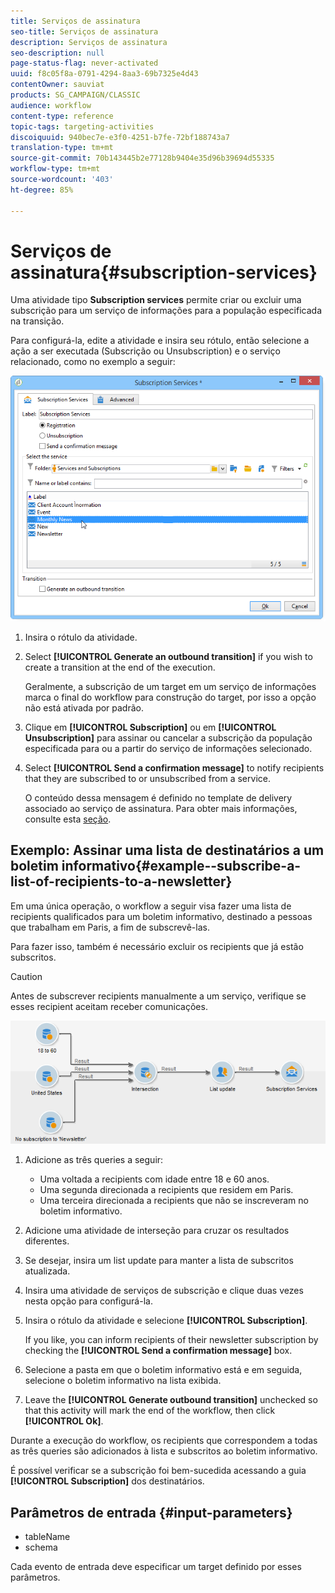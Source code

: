 ```yaml
---
title: Serviços de assinatura
seo-title: Serviços de assinatura
description: Serviços de assinatura
seo-description: null
page-status-flag: never-activated
uuid: f8c05f8a-0791-4294-8aa3-69b7325e4d43
contentOwner: sauviat
products: SG_CAMPAIGN/CLASSIC
audience: workflow
content-type: reference
topic-tags: targeting-activities
discoiquuid: 940bec7e-e3f0-4251-b7fe-72bf188743a7
translation-type: tm+mt
source-git-commit: 70b143445b2e77128b9404e35d96b39694d55335
workflow-type: tm+mt
source-wordcount: '403'
ht-degree: 85%

---
```



# Serviços de assinatura{#subscription-services}

Uma atividade tipo **Subscription services** permite criar ou excluir uma subscrição para um serviço de informações para a população especificada na transição.

Para configurá-la, edite a atividade e insira seu rótulo, então selecione a ação a ser executada (Subscrição ou Unsubscription) e o serviço relacionado, como no exemplo a seguir:

![](assets/edit_service_inscription.png)

1. Insira o rótulo da atividade.
1. Select **[!UICONTROL Generate an outbound transition]** if you wish to create a transition at the end of the execution.

   Geralmente, a subscrição de um target em um serviço de informações marca o final do workflow para construção do target, por isso a opção não está ativada por padrão.

1. Clique em **[!UICONTROL Subscription]** ou em **[!UICONTROL Unsubscription]** para assinar ou cancelar a subscrição da população especificada para ou a partir do serviço de informações selecionado.
1. Select **[!UICONTROL Send a confirmation message]** to notify recipients that they are subscribed to or unsubscribed from a service.

   O conteúdo dessa mensagem é definido no template de delivery associado ao serviço de assinatura. Para obter mais informações, consulte esta [seção](../../delivery/using/managing-subscriptions.md).

## Exemplo: Assinar uma lista de destinatários a um boletim informativo{#example--subscribe-a-list-of-recipients-to-a-newsletter}

Em uma única operação, o workflow a seguir visa fazer uma lista de recipients qualificados para um boletim informativo, destinado a pessoas que trabalham em Paris, a fim de subscrevê-las.

Para fazer isso, também é necessário excluir os recipients que já estão subscritos.

>[!CAUTION]
>
>Antes de subscrever recipients manualmente a um serviço, verifique se esses recipient aceitam receber comunicações.

![](assets/subscription_services_example.png)

1. Adicione as três queries a seguir:

   * Uma voltada a recipients com idade entre 18 e 60 anos.
   * Uma segunda direcionada a recipients que residem em Paris.
   * Uma terceira direcionada a recipients que não se inscreveram no boletim informativo.

1. Adicione uma atividade de interseção para cruzar os resultados diferentes.
1. Se desejar, insira um list update para manter a lista de subscritos atualizada.
1. Insira uma atividade de serviços de subscrição e clique duas vezes nesta opção para configurá-la.
1. Insira o rótulo da atividade e selecione **[!UICONTROL Subscription]**.

   If you like, you can inform recipients of their newsletter subscription by checking the **[!UICONTROL Send a confirmation message]** box.

1. Selecione a pasta em que o boletim informativo está e em seguida, selecione o boletim informativo na lista exibida.
1. Leave the **[!UICONTROL Generate outbound transition]** unchecked so that this activity will mark the end of the workflow, then click **[!UICONTROL Ok]**.

Durante a execução do workflow, os recipients que correspondem a todas as três queries são adicionados à lista e subscritos ao boletim informativo.

É possível verificar se a subscrição foi bem-sucedida acessando a guia **[!UICONTROL Subscription]** dos destinatários.

## Parâmetros de entrada {#input-parameters}

* tableName
* schema

Cada evento de entrada deve especificar um target definido por esses parâmetros.
